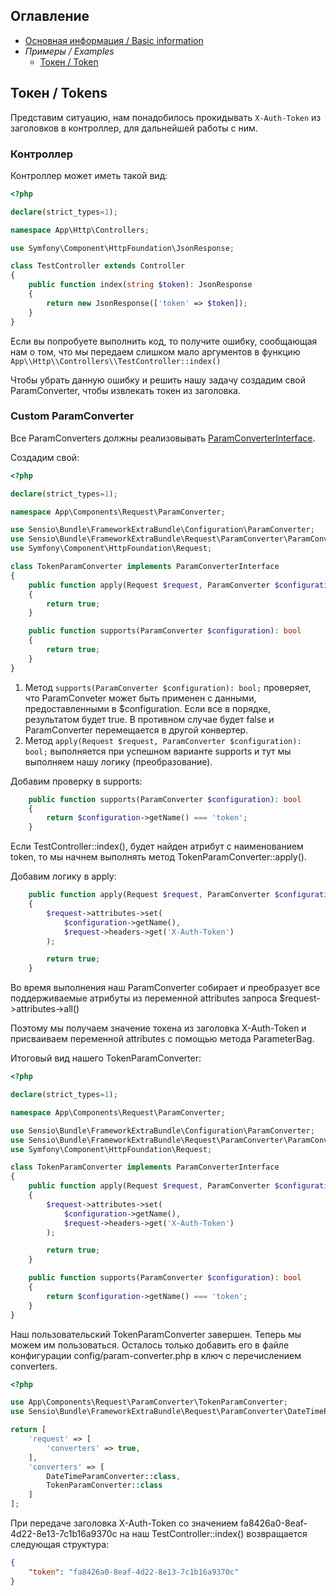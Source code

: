 ## Оглавление

- [Основная информация / Basic information](../../README.md)
- *Примеры / Examples*
    - [Токен / Token](token.md)

## Токен / Tokens

Представим ситуацию, нам понадобилось прокидывать ```X-Auth-Token``` из заголовков в контроллер, для дальнейшей работы с ним.

### Контроллер
Контроллер может иметь такой вид:

```php
<?php

declare(strict_types=1);

namespace App\Http\Controllers;

use Symfony\Component\HttpFoundation\JsonResponse;

class TestController extends Controller
{
    public function index(string $token): JsonResponse
    {
        return new JsonResponse(['token' => $token]);
    }
}
```
Если вы попробуете выполнить код, то получите ошибку, сообщающая нам о том,
что мы передаем слишком мало аргументов в функцию ```App\\Http\\Controllers\\TestController::index()```

Чтобы убрать данную ошибку и решить нашу задачу создадим свой ParamConverter, чтобы извлекать токен из заголовка. 

### Custom ParamConverter

Все ParamConverters должны реализовывать [ParamConverterInterface](https://symfony.com/bundles/SensioFrameworkExtraBundle/current/annotations/converters.html#creating-a-converter).

Создадим свой:

```php
<?php

declare(strict_types=1);

namespace App\Components\Request\ParamConverter;

use Sensio\Bundle\FrameworkExtraBundle\Configuration\ParamConverter;
use Sensio\Bundle\FrameworkExtraBundle\Request\ParamConverter\ParamConverterInterface;
use Symfony\Component\HttpFoundation\Request;

class TokenParamConverter implements ParamConverterInterface
{
    public function apply(Request $request, ParamConverter $configuration): bool
    {
        return true;
    }

    public function supports(ParamConverter $configuration): bool
    {
        return true;
    }
}
```

1. Метод ```supports(ParamConverter $configuration): bool;```
проверяет, что ParamConveter может быть применен с данными, предоставленными в $configuration.
Если все в порядке, результатом будет true. В противном случае будет false и ParamConverter перемещается в другой конвертер.
2. Метод ```apply(Request $request, ParamConverter $configuration): bool;``` выполняется при успешном варианте supports и тут мы выполняем нашу логику (преобразование). 

Добавим проверку в supports:

```php
    public function supports(ParamConverter $configuration): bool
    {
        return $configuration->getName() === 'token';
    }
```

Если TestController::index(), будет найден атрибут с наименованием token, то мы начнем выполнять метод TokenParamConverter::apply().

Добавим логику в apply:

```php
    public function apply(Request $request, ParamConverter $configuration): bool
    {
        $request->attributes->set(
            $configuration->getName(),
            $request->headers->get('X-Auth-Token')
        );

        return true;
    }
```
Во время выполнения наш ParamConverter собирает и преобразует все поддерживаемые атрибуты из переменной attributes запроса $request->attributes->all()

Поэтому мы получаем значение токена из заголовка X-Auth-Token и присваиваем переменной attributes с помощью метода ParameterBag.

Итоговый вид нашего TokenParamConverter:

```php
<?php

declare(strict_types=1);

namespace App\Components\Request\ParamConverter;

use Sensio\Bundle\FrameworkExtraBundle\Configuration\ParamConverter;
use Sensio\Bundle\FrameworkExtraBundle\Request\ParamConverter\ParamConverterInterface;
use Symfony\Component\HttpFoundation\Request;

class TokenParamConverter implements ParamConverterInterface
{
    public function apply(Request $request, ParamConverter $configuration): bool
    {
        $request->attributes->set(
            $configuration->getName(),
            $request->headers->get('X-Auth-Token')
        );

        return true;
    }

    public function supports(ParamConverter $configuration): bool
    {
        return $configuration->getName() === 'token';
    }
}
```

Наш пользовательский TokenParamConverter завершен. Теперь мы можем им пользоваться.
Осталось только добавить его в файле конфигурации config/param-converter.php в ключ с перечислением converters. 

```php
<?php

use App\Components\Request\ParamConverter\TokenParamConverter;
use Sensio\Bundle\FrameworkExtraBundle\Request\ParamConverter\DateTimeParamConverter;

return [
    'request' => [
        'converters' => true,
    ],
    'converters' => [
        DateTimeParamConverter::class,
        TokenParamConverter::class
    ]
];
```

При передаче заголовка X-Auth-Token со значением fa8426a0-8eaf-4d22-8e13-7c1b16a9370c на наш TestController::index() возвращается следующая структура:

```json
{
    "token": "fa8426a0-8eaf-4d22-8e13-7c1b16a9370c"
}
```

[packagist]: https://packagist.org/packages/gerfey/laravel-param-converter
[composer]: http://getcomposer.org/

[badge-source]: https://img.shields.io/badge/source-gerfey/laravel-param-converter-blue.svg?style=flat-square
[badge-license]: https://img.shields.io/badge/license-MIT-brightgreen.svg?style=flat-square
[badge-build]: https://img.shields.io/travis/gerfey/laravel-param-converter/master.svg?style=flat-square
[badge-downloads]: https://img.shields.io/packagist/dt/gerfey/laravel-param-converter.svg?style=flat-square

[source]: https://github.com/Gerfey/laravel-param-converter
[release]: https://packagist.org/packages/Gerfey/laravel-param-converter
[license]: https://github.com/Gerfey/laravel-param-converter/blob/master/LICENSE
[build]: https://travis-ci.org/Gerfey/laravel-param-converter
[downloads]: https://packagist.org/packages/Gerfey/laravel-param-converter